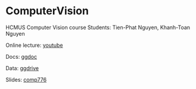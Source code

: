 # ComputerVision
HCMUS Computer Vision course
Students: Tien-Phat Nguyen, Khanh-Toan Nguyen

Online lecture: [youtube](https://www.youtube.com/playlist?list=PLd3hlSJsX_ImKP68wfKZJVIPTd8Ie5u-9)

Docs: [ggdoc](https://docs.google.com/document/d/1iK0rQkrYLfDdgL7EdXHGyTyQlJPy24SsOJxbDDruHJ0/edit)

Data: [ggdrive](https://drive.google.com/drive/u/0/folders/1q3RhloAk2JnGm0aQILI9oWsVSQNzvC7e)

Slides: [comp776](http://www.cs.unc.edu/~lazebnik/spring11/)